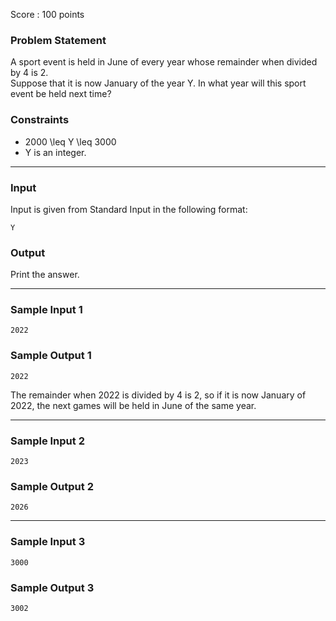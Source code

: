 Score : 100 points

### Problem Statement

A sport event is held in June of every year whose remainder when divided by 4 is 2.  
Suppose that it is now January of the year Y. In what year will this sport event be held next time?

### Constraints

* 2000 \leq Y \leq 3000
* Y is an integer.

---

### Input

Input is given from Standard Input in the following format:

```
Y
```

### Output

Print the answer.

---

### Sample Input 1

```
2022
```

### Sample Output 1

```
2022
```

The remainder when 2022 is divided by 4 is 2, so if it is now January of 2022, the next games will be held in June of the same year.

---

### Sample Input 2

```
2023
```

### Sample Output 2

```
2026
```

---

### Sample Input 3

```
3000
```

### Sample Output 3

```
3002
```